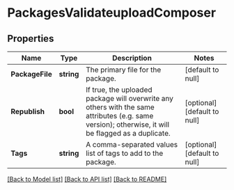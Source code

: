 # PackagesValidateuploadComposer

## Properties
Name | Type | Description | Notes
------------ | ------------- | ------------- | -------------
**PackageFile** | **string** | The primary file for the package. | [default to null]
**Republish** | **bool** | If true, the uploaded package will overwrite any others with the same attributes (e.g. same version); otherwise, it will be flagged as a duplicate. | [optional] [default to null]
**Tags** | **string** | A comma-separated values list of tags to add to the package. | [optional] [default to null]

[[Back to Model list]](../README.md#documentation-for-models) [[Back to API list]](../README.md#documentation-for-api-endpoints) [[Back to README]](../README.md)


